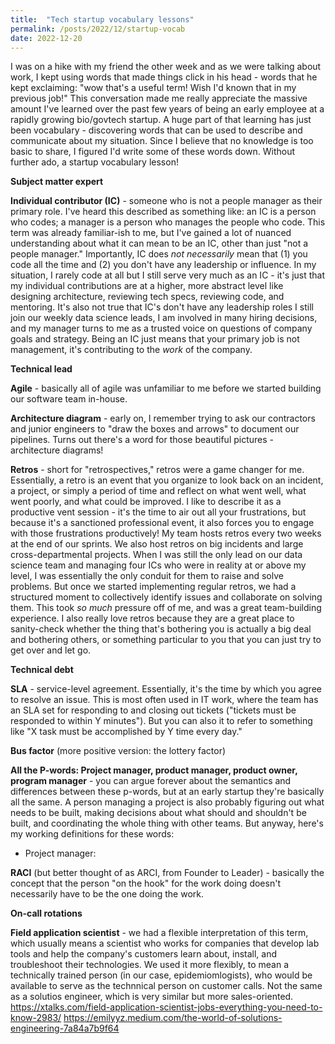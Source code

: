 ```yaml
---
title:  "Tech startup vocabulary lessons"
permalink: /posts/2022/12/startup-vocab
date: 2022-12-20
---
```


I was on a hike with my friend the other week and as we were talking about work, I kept using words that made things click in his head - words that he kept exclaiming: "wow that's a useful term! Wish I'd known that in my previous job!"
This conversation made me really appreciate the massive amount I've learned over the past few years of being an early employee at a rapidly growing bio/govtech startup.
A huge part of that learning has just been vocabulary - discovering words that can be used to describe and communicate about my situation.
Since I believe that no knowledge is too basic to share, I figured I'd write some of these words down.
Without further ado, a startup vocabulary lesson!

**Subject matter expert**

**Individual contributor (IC)** - someone who is not a people manager as their primary role. I've heard this described as something like: an IC is a person who codes; a manager is a person who manages the people who code.
This term was already familiar-ish to me, but I've gained a lot of nuanced understanding about what it can mean to be an IC, other than just "not a people manager." Importantly, IC does _not necessarily_ mean that (1) you code all the time and (2) you don't have any leadership or influence. In my situation, I rarely code at all but I still serve very much as an IC - it's just that my individual contributions are at a higher, more abstract level like designing architecture, reviewing tech specs, reviewing code, and mentoring. It's also not true that IC's don't have any leadership roles I still join our weekly data science leads, I am involved in many hiring decisions, and my manager turns to me as a trusted voice on questions of company goals and strategy. Being an IC just means that your primary job is not management, it's contributing to the _work_ of the company.

**Technical lead**

**Agile** - basically all of agile was unfamiliar to me before we started building our software team in-house.

**Architecture diagram** - early on, I remember trying to ask our contractors and junior engineers to "draw the boxes and arrows" to document our pipelines. Turns out there's a word for those beautiful pictures - architecture diagrams!

**Retros** - short for "retrospectives," retros were a game changer for me. Essentially, a retro is an event that you organize to look back on an incident, a project, or simply a period of time and reflect on what went well, what went poorly, and what could be improved. I like to describe it as a productive vent session - it's the time to air out all your frustrations, but because it's a sanctioned professional event, it also forces you to engage with those frustrations productively!
My team hosts retros every two weeks at the end of our sprints. We also host retros on big incidents and large cross-departmental projects.
When I was still the only lead on our data science team and managing four ICs who were in reality at or above my level, I was essentially the only conduit for them to raise and solve problems. But once we started implementing regular retros, we had a structured moment to collectively identify issues and collaborate on solving them. This took _so much_ pressure off of me, and was a great team-building experience.
I also really love retros because they are a great place to sanity-check whether the thing that's bothering you is actually a big deal and bothering others, or something particular to you that you can just try to get over and let go.

**Technical debt**

**SLA** - service-level agreement. Essentially, it's the time by which you agree to resolve an issue. This is most often used in IT work, where the team has an SLA set for responding to and closing out tickets ("tickets must be responded to within Y minutes"). But you can also it to refer to something like "X task must be accomplished by Y time every day."

**Bus factor** (more positive version: the lottery factor)

**All the P-words: Project manager, product manager, product owner, program manager** - you can argue forever about the semantics and differences between these p-words, but at an early startup they're basically all the same. A person managing a project is also probably figuring out what needs to be built, making decisions about what should and shouldn't be built, and coordinating the whole thing with other teams. But anyway, here's my working definitions for these words:

- Project manager:

**RACI** (but better thought of as ARCI, from Founder to Leader) - basically the concept that the person "on the hook" for the work doing doesn't necessarily have to be the one doing the work.

**On-call rotations**

**Field application scientist** - we had a flexible interpretation of this term, which usually means a scientist who works for companies that develop lab tools and help the company's customers learn about, install, and troubleshoot their technologies. We used it more flexibly, to mean a technically trained person (in our case, epidemiomlogists), who would be available to serve as the technnical person on customer calls. Not the same as a solutios engineer, which is very similar but more sales-oriented.
https://xtalks.com/field-application-scientist-jobs-everything-you-need-to-know-2983/
https://emilyyz.medium.com/the-world-of-solutions-engineering-7a84a7b9f64
